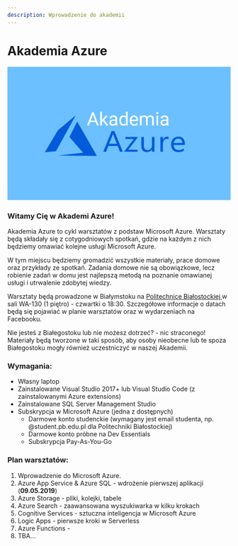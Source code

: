 ```yaml
---
description: Wprowadzenie do akademii
---
```


# Akademia Azure

![](.gitbook/assets/gitbook-intro.png)

### Witamy Cię w Akademi Azure!

Akademia Azure to cykl warsztatów z podstaw Microsoft Azure. Warsztaty będą składały się z cotygodniowych spotkań, gdzie na każdym z nich będziemy omawiać kolejne usługi Microsoft Azure.

W tym miejscu będziemy gromadzić wszystkie materiały, prace domowe oraz przykłady ze spotkań. Zadania domowe nie są obowiązkowe, lecz robienie zadań w domu jest najlepszą metodą na poznanie omawianej usługi i utrwalenie zdobytej wiedzy.

Warsztaty będą prowadzone w Białymstoku na [Politechnice Białostockiej ](https://goo.gl/maps/m9qxBiuKB21nSDhC8)w sali WA-130 \(1 piętro\) - czwartki o 18:30. Szczegółowe informacje o datach będą się pojawiać w planie warsztatów oraz w wydarzeniach na Facebooku.

Nie jesteś z Białegostoku lub nie możesz dotrzeć? - nic straconego! Materiały będą tworzone w taki sposób, aby osoby nieobecne lub te spoza Białegostoku mogły również uczestniczyć w naszej Akademii.

### Wymagania:

* Własny laptop
* Zainstalowane Visual Studio 2017+ lub Visual Studio Code \(z zainstalowanymi Azure extensions\)
* Zainstalowane SQL Server Management Studio
* Subskrypcja w Microsoft Azure \(jedna z dostępnych\)
  * Darmowe konto studenckie \(wymagany jest email studenta, np. @student.pb.edu.pl dla Politechniki Białostockiej\) 
  * Darmowe konto próbne na Dev Essentials 
  * Subskrypcja Pay-As-You-Go

### Plan warsztatów:

1. Wprowadzenie do Microsoft Azure.
2. Azure App Service & Azure SQL - wdrożenie pierwszej aplikacji \(**09.05.2019**\)
3. Azure Storage - pliki, kolejki, tabele 
4. Azure Search - zaawansowana wyszukiwarka w kilku krokach
5. Cognitive Services - sztuczna inteligencja w Microsoft Azure
6. Logic Apps - pierwsze kroki w Serverless
7. Azure Functions - 
8. TBA...

